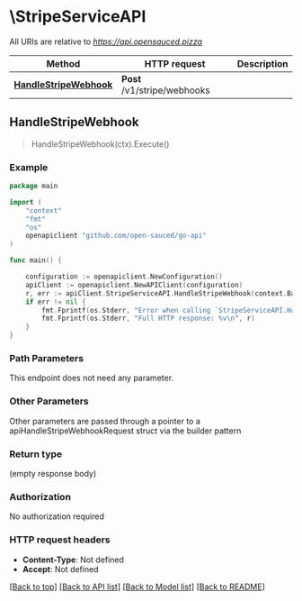 # \StripeServiceAPI

All URIs are relative to *https://api.opensauced.pizza*

Method | HTTP request | Description
------------- | ------------- | -------------
[**HandleStripeWebhook**](StripeServiceAPI.md#HandleStripeWebhook) | **Post** /v1/stripe/webhooks | 



## HandleStripeWebhook

> HandleStripeWebhook(ctx).Execute()



### Example

```go
package main

import (
    "context"
    "fmt"
    "os"
    openapiclient "github.com/open-sauced/go-api"
)

func main() {

    configuration := openapiclient.NewConfiguration()
    apiClient := openapiclient.NewAPIClient(configuration)
    r, err := apiClient.StripeServiceAPI.HandleStripeWebhook(context.Background()).Execute()
    if err != nil {
        fmt.Fprintf(os.Stderr, "Error when calling `StripeServiceAPI.HandleStripeWebhook``: %v\n", err)
        fmt.Fprintf(os.Stderr, "Full HTTP response: %v\n", r)
    }
}
```

### Path Parameters

This endpoint does not need any parameter.

### Other Parameters

Other parameters are passed through a pointer to a apiHandleStripeWebhookRequest struct via the builder pattern


### Return type

 (empty response body)

### Authorization

No authorization required

### HTTP request headers

- **Content-Type**: Not defined
- **Accept**: Not defined

[[Back to top]](#) [[Back to API list]](../README.md#documentation-for-api-endpoints)
[[Back to Model list]](../README.md#documentation-for-models)
[[Back to README]](../README.md)


